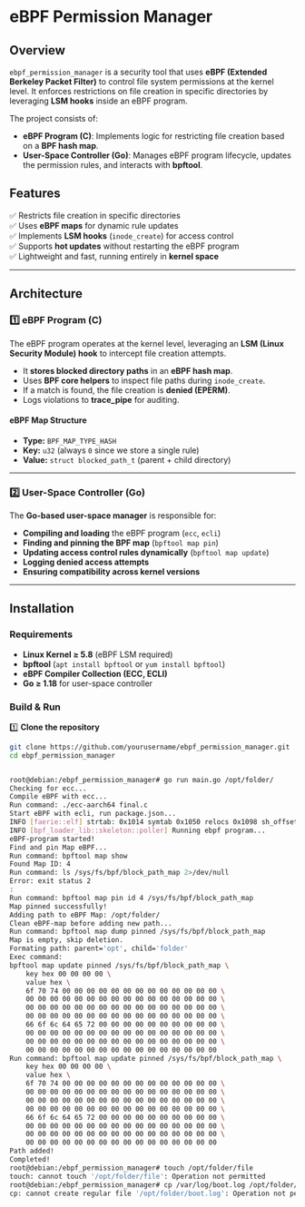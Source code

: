 # eBPF Permission Manager

## Overview

`ebpf_permission_manager` is a security tool that uses **eBPF (Extended Berkeley Packet Filter)** to control file system permissions at the kernel level. It enforces restrictions on file creation in specific directories by leveraging **LSM hooks** inside an eBPF program. 

The project consists of:
- **eBPF Program (C)**: Implements logic for restricting file creation based on a **BPF hash map**.
- **User-Space Controller (Go)**: Manages eBPF program lifecycle, updates the permission rules, and interacts with **bpftool**.

## Features

✅ Restricts file creation in specific directories  
✅ Uses **eBPF maps** for dynamic rule updates  
✅ Implements **LSM hooks** (`inode_create`) for access control  
✅ Supports **hot updates** without restarting the eBPF program  
✅ Lightweight and fast, running entirely in **kernel space**  

---

## Architecture

### 1️⃣ **eBPF Program (C)**

The eBPF program operates at the kernel level, leveraging an **LSM (Linux Security Module) hook** to intercept file creation attempts. 

- It **stores blocked directory paths** in an **eBPF hash map**.
- Uses **BPF core helpers** to inspect file paths during `inode_create`.
- If a match is found, the file creation is **denied (EPERM)**.
- Logs violations to **trace_pipe** for auditing.

#### **eBPF Map Structure**
- **Type:** `BPF_MAP_TYPE_HASH`
- **Key:** `u32` (always `0` since we store a single rule)
- **Value:** `struct blocked_path_t` (parent + child directory)

---

### 2️⃣ **User-Space Controller (Go)**

The **Go-based user-space manager** is responsible for:
- **Compiling and loading** the eBPF program (`ecc`, `ecli`)
- **Finding and pinning the BPF map** (`bpftool map pin`)
- **Updating access control rules dynamically** (`bpftool map update`)
- **Logging denied access attempts**  
- **Ensuring compatibility across kernel versions**

---

## Installation

### **Requirements**
- **Linux Kernel ≥ 5.8** (eBPF LSM required)
- **bpftool** (`apt install bpftool` or `yum install bpftool`)
- **eBPF Compiler Collection (ECC, ECLI)**
- **Go ≥ 1.18** for user-space controller

### **Build & Run**

1️⃣ **Clone the repository**
```bash
git clone https://github.com/yourusername/ebpf_permission_manager.git
cd ebpf_permission_manager


root@debian:/ebpf_permission_manager# go run main.go /opt/folder/
Checking for ecc...
Compile eBPF with ecc...
Run command: ./ecc-aarch64 final.c
Start eBPF with ecli, run package.json...
INFO [faerie::elf] strtab: 0x1014 symtab 0x1050 relocs 0x1098 sh_offset 0x1098
INFO [bpf_loader_lib::skeleton::poller] Running ebpf program...
eBPF-program started!
Find and pin Map eBPF...
Run command: bpftool map show
Found Map ID: 4
Run command: ls /sys/fs/bpf/block_path_map 2>/dev/null
Error: exit status 2
: 
Run command: bpftool map pin id 4 /sys/fs/bpf/block_path_map
Map pinned successfully!
Adding path to eBPF Map: /opt/folder/
Clean eBPF-map before adding new path...
Run command: bpftool map dump pinned /sys/fs/bpf/block_path_map
Map is empty, skip deletion.
Formating path: parent='opt', child='folder'
Exec command:
bpftool map update pinned /sys/fs/bpf/block_path_map \
    key hex 00 00 00 00 \
    value hex \
    6f 70 74 00 00 00 00 00 00 00 00 00 00 00 00 00 \
    00 00 00 00 00 00 00 00 00 00 00 00 00 00 00 00 \
    00 00 00 00 00 00 00 00 00 00 00 00 00 00 00 00 \
    00 00 00 00 00 00 00 00 00 00 00 00 00 00 00 00 \
    66 6f 6c 64 65 72 00 00 00 00 00 00 00 00 00 00 \
    00 00 00 00 00 00 00 00 00 00 00 00 00 00 00 00 \
    00 00 00 00 00 00 00 00 00 00 00 00 00 00 00 00 \
    00 00 00 00 00 00 00 00 00 00 00 00 00 00 00 00
Run command: bpftool map update pinned /sys/fs/bpf/block_path_map \
    key hex 00 00 00 00 \
    value hex \
    6f 70 74 00 00 00 00 00 00 00 00 00 00 00 00 00 \
    00 00 00 00 00 00 00 00 00 00 00 00 00 00 00 00 \
    00 00 00 00 00 00 00 00 00 00 00 00 00 00 00 00 \
    00 00 00 00 00 00 00 00 00 00 00 00 00 00 00 00 \
    66 6f 6c 64 65 72 00 00 00 00 00 00 00 00 00 00 \
    00 00 00 00 00 00 00 00 00 00 00 00 00 00 00 00 \
    00 00 00 00 00 00 00 00 00 00 00 00 00 00 00 00 \
    00 00 00 00 00 00 00 00 00 00 00 00 00 00 00 00
Path added!
Completed!
root@debian:/ebpf_permission_manager# touch /opt/folder/file
touch: cannot touch '/opt/folder/file': Operation not permitted
root@debian:/ebpf_permission_manager# cp /var/log/boot.log /opt/folder/
cp: cannot create regular file '/opt/folder/boot.log': Operation not permitted